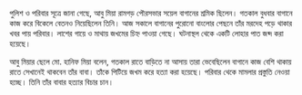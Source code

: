 পুলিশ ও পরিবার সূত্রে জানা গেছে, আবু মিয়া রামগড় পৌরসভার সয়েল বাগানের শ্রমিক ছিলেন। গতকাল বুধবার বাগানে কাজ করে বিকেলে বেতনও নিয়েছিলেন তিনি। আজ সকালে বাগানের পুরোনো বাংলোর পেছনে তাঁর মরদেহ পড়ে থাকার খবর পায় পরিবার। লাশের গায়ে ও মাথায় জখমের চিহ্ন পাওয়া গেছে। ঘটনাস্থল থেকে একটি লোহার পাত জব্দ করা হয়েছে।

আবু মিয়ার ছেলে মো. হানিফ মিয়া বলেন, গতকাল রাতে বাড়িতে না আসায় তারা ভেবেছিলেন বাগানে কাজ বেশি থাকায় রাতে সেখানেই থাকবেন তাঁর বাবা। তাঁকে পিটিয়ে জখম করে হত্যা করা হয়েছে। পরিবার থেকে মামলার প্রস্তুতি নেওয়া হচ্ছে। তিনি তাঁর বাবার হত্যার বিচার চান।
